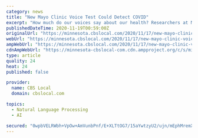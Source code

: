 ```yaml
---
category: news
title: "New Mayo Clinic Voice Test Could Detect COVID"
excerpt: "How much do our voices say about our health? Researchers at Mayo Clinic have teamed up with a company specializing in artificial intelligence to find out."
publishedDateTime: 2020-11-19T00:59:00Z
originalUrl: "https://minnesota.cbslocal.com/2020/11/17/new-mayo-clinic-voice-test-could-detect-covid/"
webUrl: "https://minnesota.cbslocal.com/2020/11/17/new-mayo-clinic-voice-test-could-detect-covid/"
ampWebUrl: "https://minnesota.cbslocal.com/2020/11/17/new-mayo-clinic-voice-test-could-detect-covid/amp/"
cdnAmpWebUrl: "https://minnesota-cbslocal-com.cdn.ampproject.org/c/s/minnesota.cbslocal.com/2020/11/17/new-mayo-clinic-voice-test-could-detect-covid/amp/"
type: article
quality: 24
heat: 24
published: false

provider:
  name: CBS Local
  domain: cbslocal.com

topics:
  - Natural Language Processing
  - AI

secured: "0wpbVELRWbh+VpOw+AmVunbPnf/E+XLTtOG7/15aYwtzyU2/ujn/mEphMremXKkRvx5x7ajCAxk9PPnrqIijZU6PXIOe1KlE64nk8x/hdyFhN2LnBN0oK2IC32qgVMg5HOaqy6SRj6l73I5K02TgiLkjVbjUCLGbKiZN0/5NRd8AggXtYLX3ram6GrI8rr7BYdhzoNwynIrNRAsWj6nPHf0B8i5uo1pJqYSAEkvRC94KkFlGO6uFGVjsiesh/6ANAPdkeQGU9t7SrFYdXC93Dpo9lcYlo4ZPcqI1+ZdUX9ME0wJk9IkqVMygXzU16hU7+U5BErAW0MPYxOx/xj7+WM/gd3GfFczaibl8o758F2k=;JIYXS+RxquaMYX6zag75TQ=="
---
```


